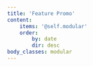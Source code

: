 ```yaml
---
title: 'Feature Promo'
content:
    items: '@self.modular'
    order:
        by: date
        dir: desc
body_classes: modular
---
```


